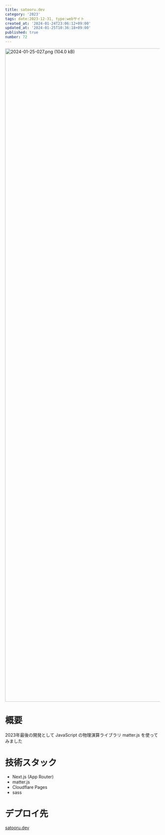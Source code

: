 ```yaml
---
title: satooru.dev
category: '2023'
tags: date:2023-12-31, type:webサイト
created_at: '2024-01-24T23:06:12+09:00'
updated_at: '2024-01-25T10:36:18+09:00'
published: true
number: 72
---
```


<img width="2128" alt="2024-01-25-027.png (104.0 kB)" src="/images/articles/72/e787a2de-51ae-4fa3-b953-3b8bd414f7b6.png">


# 概要
2023年最後の開発として JavaScript の物理演算ライブラリ matter.js を使ってみました

# 技術スタック
- Next.js (App Router)
- matter.js
- Cloudflare Pages
- sass

# デプロイ先
[satooru.dev](https://satooru.dev/)

